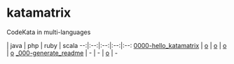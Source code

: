 # katamatrix
CodeKata in multi-languages

 | java | php | ruby | scala
--:|:--:|:--:|:--:|:--:
[0000-hello_katamatrix](https://github.com/hssh/katamatrix/tree/master/0000-hello_katamatrix) | [o](https://github.com/hssh/katamatrix/tree/master/0000-hello_katamatrix/java) | [o](https://github.com/hssh/katamatrix/tree/master/0000-hello_katamatrix/php) | [o](https://github.com/hssh/katamatrix/tree/master/0000-hello_katamatrix/ruby) | [o](https://github.com/hssh/katamatrix/tree/master/0000-hello_katamatrix/scala)
[_000-generate_readme](https://github.com/hssh/katamatrix/tree/master/_000-generate_readme) | - | - | [o](https://github.com/hssh/katamatrix/tree/master/_000-generate_readme/ruby) | -

